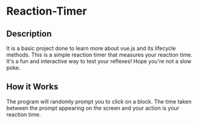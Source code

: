 # Reaction-Timer

## Description
It is a basic project done to learn more about vue.js and its lifecycle methods. 
This is a simple reaction timer that measures your reaction time. It's a fun and interactive way to test your reflexes! Hope you're not a slow poke.

## How it Works
The program will randomly prompt you to click on a block. The time taken between the prompt appearing on the screen and your action is your reaction time.

